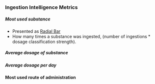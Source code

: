 
### Ingestion Intelligence Metrics

##### Most used substance

- Presented as [Radial Bar](https://airbnb.io/visx/radial-bars)
- How many times a substance was ingested, (number of ingestions * dosage classification strength).

##### Average dosage of substance

##### Average dosage per day

#### Most used route of administration
